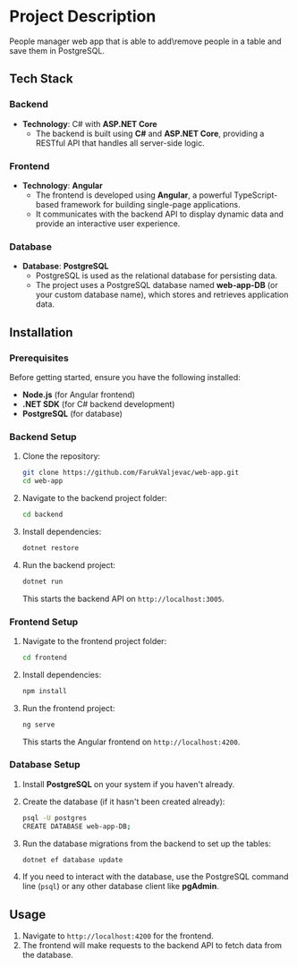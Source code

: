# Project Description

People manager web app that is able to add\remove people in a table and save them in PostgreSQL.

## Tech Stack

### Backend

- **Technology**: C# with **ASP.NET Core**
  - The backend is built using **C#** and **ASP.NET Core**, providing a RESTful API that handles all server-side logic.

### Frontend

- **Technology**: **Angular**
  - The frontend is developed using **Angular**, a powerful TypeScript-based framework for building single-page applications.
  - It communicates with the backend API to display dynamic data and provide an interactive user experience.

### Database

- **Database**: **PostgreSQL**
  - PostgreSQL is used as the relational database for persisting data.
  - The project uses a PostgreSQL database named **web-app-DB** (or your custom database name), which stores and retrieves application data.

## Installation

### Prerequisites

Before getting started, ensure you have the following installed:

- **Node.js** (for Angular frontend)
- **.NET SDK** (for C# backend development)
- **PostgreSQL** (for database)

### Backend Setup

1. Clone the repository:

   ```bash
   git clone https://github.com/FarukValjevac/web-app.git
   cd web-app
   ```

2. Navigate to the backend project folder:

   ```bash
   cd backend
   ```

3. Install dependencies:

   ```bash
   dotnet restore
   ```

4. Run the backend project:

   ```bash
   dotnet run
   ```

   This starts the backend API on `http://localhost:3005`.

### Frontend Setup

1. Navigate to the frontend project folder:

   ```bash
   cd frontend
   ```

2. Install dependencies:

   ```bash
   npm install
   ```

3. Run the frontend project:

   ```bash
   ng serve
   ```

   This starts the Angular frontend on `http://localhost:4200`.

### Database Setup

1. Install **PostgreSQL** on your system if you haven't already.

2. Create the database (if it hasn't been created already):

   ```bash
   psql -U postgres
   CREATE DATABASE web-app-DB;
   ```

3. Run the database migrations from the backend to set up the tables:

   ```bash
   dotnet ef database update
   ```

4. If you need to interact with the database, use the PostgreSQL command line (`psql`) or any other database client like **pgAdmin**.

## Usage

1. Navigate to `http://localhost:4200` for the frontend.
2. The frontend will make requests to the backend API to fetch data from the database.
